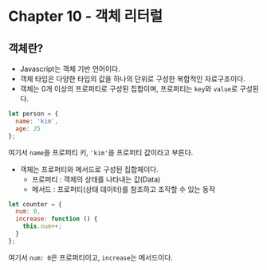 # Chapter 10 - 객체 리터럴

## 객체란?
- Javascript는 객체 기반 언어이다.
- 객체 타입은 다양한 타입의 값을 하나의 단위로 구성한 복합적인 자료구조이다.
- 객체는 0개 이상의 프로퍼티로 구성된 집합이며, 프로퍼티는 `key`와 `value`로 구성된다.

```javascript
let person = {
  name: 'kim',
  age: 25
};
```
여기서 `name`을 프로퍼티 키, `'kim'`을 프로퍼티 값이라고 부른다.

- 객체는 프로퍼티와 메서드로 구성된 집합체이다.
  - 프로퍼티 : 객체의 상태를 나타내는 값(Data)
  - 메서드 : 프로퍼티(상태 데이터)를 참조하고 조작할 수 있는 동작

```javascript
let counter = {
  num: 0,
  increase: function () {
    this.num++;
  }
};
```
여기서 `num: 0`은 프로퍼티이고, `increase`는 메서드이다.
